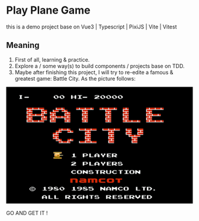# Play Plane Game

this is a demo project base on Vue3 | Typescript | PixiJS | Vite | Vitest 

## Meaning

1. First of all, learning & practice.
2. Explore a / some way(s) to build components / projects base on TDD.
3. Maybe after finishing this project, I will try to re-edite a famous & greatest game: Battle City. As the picture follows:

![Battle City](https://raw.githubusercontent.com/Nauxscript/play-plane-game-vue3/master/src/assets/battle-city%20.jpeg)

GO AND GET IT !
